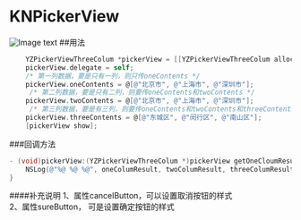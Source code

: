 # KNPickerView
![Image text](https://github.com/hexiaoba/YZPickerViewThreeColum/blob/master/result.gif)
##用法
```Objective-C
    YZPickerViewThreeColum *pickerView = [[YZPickerViewThreeColum alloc] init];
    pickerView.delegate = self;
    /* 第一列数据，要是只有一列，则只传oneContents */
    pickerView.oneContents = @[@"北京市", @"上海市", @"深圳市"];
     /* 第二列数据，要是只有二列，则要传oneContents和twoContents */
    pickerView.twoContents = @[@"北京市", @"上海市", @"深圳市"];
     /* 第三列数据，要是有三列，则要传oneContents和twoContents和threeContents */
    pickerView.threeContents = @[@"东城区", @"闵行区", @"南山区"];
    [pickerView show];
```
###回调方法
```Objective-C
- (void)pickerView:(YZPickerViewThreeColum *)pickerView getOneCloumResult:(NSString *)oneColumResult twoColumResult:(NSString *)twoColumResult threeColumResult:(NSString *)threeColumResult {
    NSLog(@"%@ %@ %@", oneColumResult, twoColumResult, threeColumResult);
}
```

####补充说明
1、属性cancelButton，可以设置取消按钮的样式</br>
2、属性sureButton， 可是设置确定按钮的样式</br>

